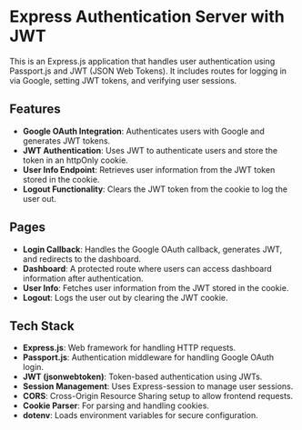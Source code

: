 # Express Authentication Server with JWT

This is an Express.js application that handles user authentication using Passport.js and JWT (JSON Web Tokens). It includes routes for logging in via Google, setting JWT tokens, and verifying user sessions.

## Features

- **Google OAuth Integration**: Authenticates users with Google and generates JWT tokens.
- **JWT Authentication**: Uses JWT to authenticate users and store the token in an httpOnly cookie.
- **User Info Endpoint**: Retrieves user information from the JWT token stored in the cookie.
- **Logout Functionality**: Clears the JWT token from the cookie to log the user out.

## Pages

- **Login Callback**: Handles the Google OAuth callback, generates JWT, and redirects to the dashboard.
- **Dashboard**: A protected route where users can access dashboard information after authentication.
- **User Info**: Fetches user information from the JWT stored in the cookie.
- **Logout**: Logs the user out by clearing the JWT cookie.

## Tech Stack

- **Express.js**: Web framework for handling HTTP requests.
- **Passport.js**: Authentication middleware for handling Google OAuth login.
- **JWT (jsonwebtoken)**: Token-based authentication using JWTs.
- **Session Management**: Uses Express-session to manage user sessions.
- **CORS**: Cross-Origin Resource Sharing setup to allow frontend requests.
- **Cookie Parser**: For parsing and handling cookies.
- **dotenv**: Loads environment variables for secure configuration.
